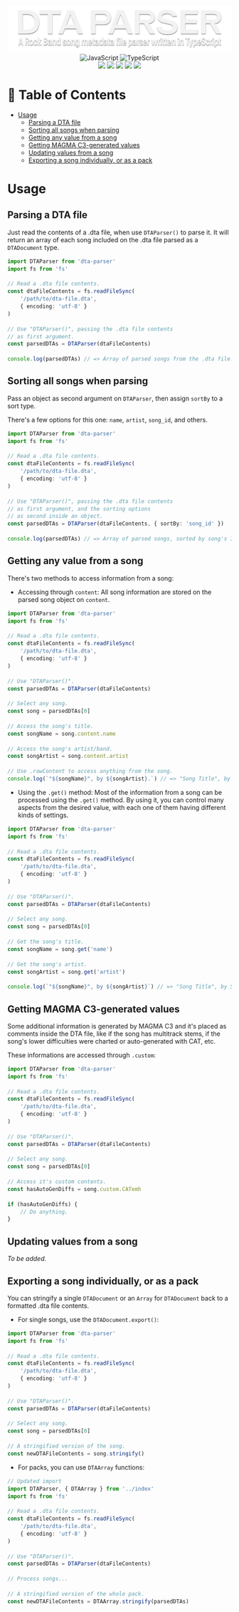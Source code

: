 <div align=center>
<img src='./images/header.webp' alt='Header'>
</div>

<div align=center>
<img src='https://xesque.rocketseat.dev/platform/tech/javascript.svg' width='24px' title='JavaScript'/> 
<img src='https://xesque.rocketseat.dev/platform/tech/typescript.svg' width='24px' title='TypeScript'/>
</div>

  

<div align=center>
<img src='https://img.shields.io/github/last-commit/ruggeryiury/dta-parser?color=%23DDD&style=for-the-badge' /> <img src='https://img.shields.io/github/repo-size/ruggeryiury/dta-parser?style=for-the-badge' /> <img src='https://img.shields.io/github/issues/ruggeryiury/dta-parser?style=for-the-badge' /> <img src='https://img.shields.io/github/package-json/v/ruggeryiury/dta-parser?style=for-the-badge' /> <img src='https://img.shields.io/github/license/ruggeryiury/dta-parser?style=for-the-badge' />
</div>

  

# 💠 Table of Contents
- [Usage](#-usage)
    - [Parsing a DTA file](#parsing-a-dta-file)
    - [Sorting all songs when parsing](#sorting-all-songs-when-parsing)
    - [Getting any value from a song](#getting-any-value-from-a-song)
    - [Getting MAGMA C3-generated values](#getting-c3-magma-generated-values)
    - [Updating values from a song](#updating-values-from-a-song)
    - [Exporting a song individually, or as a pack](#exporting-a-song-individually-or-as-a-pack)

# Usage

## Parsing a DTA file
Just read the contents of a .dta file, when use `DTAParser()` to parse it. It will return an array of each song included on the .dta file parsed as a `DTADocument` type.

```ts
import DTAParser from 'dta-parser'
import fs from 'fs'

// Read a .dta file contents.
const dtaFileContents = fs.readFileSync(
    '/path/to/dta-file.dta',
    { encoding: 'utf-8' }
)

// Use "DTAParser()", passing the .dta file contents
// as first argument.
const parsedDTAs = DTAParser(dtaFileContents)

console.log(parsedDTAs) // => Array of parsed songs from the .dta file.
```

## Sorting all songs when parsing
Pass an object as second argument on `DTAParser`, then assign `sortBy` to a sort type.

There's a few options for this one: `name`, `artist`, `song_id`, and others.

```ts
import DTAParser from 'dta-parser'
import fs from 'fs'

// Read a .dta file contents.
const dtaFileContents = fs.readFileSync(
    '/path/to/dta-file.dta',
    { encoding: 'utf-8' }
)

// Use "DTAParser()", passing the .dta file contents
// as first argument, and the sorting options 
// as second inside an object.
const parsedDTAs = DTAParser(dtaFileContents, { sortBy: 'song_id' })

console.log(parsedDTAs) // => Array of parsed songs, sorted by song's ID.
```

## Getting any value from a song
There's two methods to access information from a song:
- Accessing through `content`: All song information are stored on the parsed song object on `content`.

```ts
import DTAParser from 'dta-parser'
import fs from 'fs'

// Read a .dta file contents.
const dtaFileContents = fs.readFileSync(
    '/path/to/dta-file.dta',
    { encoding: 'utf-8' }
)

// Use "DTAParser()".
const parsedDTAs = DTAParser(dtaFileContents)

// Select any song.
const song = parsedDTAs[0]

// Access the song's title.
const songName = song.content.name

// Access the song's artist/band.
const songArtist = song.content.artist

// Use .rawContent to access anything from the song.
console.log(`"${songName}", by ${songArtist}.`) // => "Song Title", by Song Artist.
```

- Using the `.get()` method: Most of the information from a song can be processed using the `.get()` method. By using it, you can control many aspects from the desired value, with each one of them having different kinds of settings.

```ts
import DTAParser from 'dta-parser'
import fs from 'fs'

// Read a .dta file contents.
const dtaFileContents = fs.readFileSync(
    '/path/to/dta-file.dta',
    { encoding: 'utf-8' }
)

// Use "DTAParser()".
const parsedDTAs = DTAParser(dtaFileContents)

// Select any song.
const song = parsedDTAs[0]

// Get the song's title.
const songName = song.get('name')

// Get the song's artist.
const songArtist = song.get('artist')

console.log(`"${songName}", by ${songArtist}`) // => "Song Title", by Song Artist
```

## Getting MAGMA C3-generated values

Some additional information is generated by MAGMA C3 and it's placed as comments inside the DTA file, like if the song has multitrack stems, if the song's lower difficulties were charted or auto-generated with CAT, etc.

These informations are accessed through `.custom`:

```ts
import DTAParser from 'dta-parser'
import fs from 'fs'

// Read a .dta file contents.
const dtaFileContents = fs.readFileSync(
    '/path/to/dta-file.dta',
    { encoding: 'utf-8' }
)

// Use "DTAParser()".
const parsedDTAs = DTAParser(dtaFileContents)

// Select any song.
const song = parsedDTAs[0]

// Access it's custom contents.
const hasAutoGenDiffs = song.custom.CATemh

if (hasAutoGenDiffs) {
    // Do anything.
}
```

## Updating values from a song
_To be added._
## Exporting a song individually, or as a pack
You can stringify a single `DTADocument` or an `Array` for `DTADocument` back to a formatted .dta file contents.

- For single songs, use the `DTADocument.export()`:
```ts
import DTAParser from 'dta-parser'
import fs from 'fs'

// Read a .dta file contents.
const dtaFileContents = fs.readFileSync(
    '/path/to/dta-file.dta',
    { encoding: 'utf-8' }
)

// Use "DTAParser()".
const parsedDTAs = DTAParser(dtaFileContents)

// Select any song.
const song = parsedDTAs[0]

// A stringified version of the song.
const newDTAFileContents = song.stringify()
```

- For packs, you can use `DTAArray` functions:
```ts
// Updated import
import DTAParser, { DTAArray } from '../index'
import fs from 'fs'

// Read a .dta file contents.
const dtaFileContents = fs.readFileSync(
    '/path/to/dta-file.dta',
    { encoding: 'utf-8' }
)

// Use "DTAParser()".
const parsedDTAs = DTAParser(dtaFileContents)

// Process songs...

// A stringified version of the whole pack.
const newDTAFileContents = DTAArray.stringify(parsedDTAs)
```


